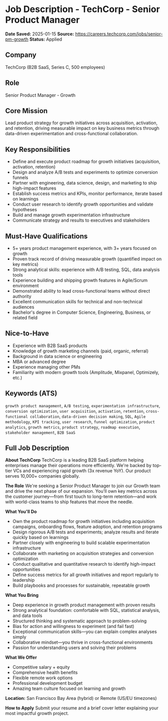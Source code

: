 # Job Description - TechCorp - Senior Product Manager

**Date Saved:** 2025-01-15
**Source:** https://careers.techcorp.com/jobs/senior-pm-growth
**Status:** Applied

## Company
TechCorp (B2B SaaS, Series C, 500 employees)

## Role
Senior Product Manager - Growth

## Core Mission
Lead product strategy for growth initiatives across acquisition, activation, and retention, driving measurable impact on key business metrics through data-driven experimentation and cross-functional collaboration.

## Key Responsibilities
- Define and execute product roadmap for growth initiatives (acquisition, activation, retention)
- Design and analyze A/B tests and experiments to optimize conversion funnels
- Partner with engineering, data science, design, and marketing to ship high-impact features
- Establish success metrics and KPIs, monitor performance, iterate based on learnings
- Conduct user research to identify growth opportunities and validate hypotheses
- Build and manage growth experimentation infrastructure
- Communicate strategy and results to executives and stakeholders

## Must-Have Qualifications
- 5+ years product management experience, with 3+ years focused on growth
- Proven track record of driving measurable growth (quantified impact on key metrics)
- Strong analytical skills: experience with A/B testing, SQL, data analysis tools
- Experience building and shipping growth features in Agile/Scrum environment
- Demonstrated ability to lead cross-functional teams without direct authority
- Excellent communication skills for technical and non-technical audiences
- Bachelor's degree in Computer Science, Engineering, Business, or related field

## Nice-to-Have
- Experience with B2B SaaS products
- Knowledge of growth marketing channels (paid, organic, referral)
- Background in data science or engineering
- MBA or advanced degree
- Experience managing other PMs
- Familiarity with modern growth tools (Amplitude, Mixpanel, Optimizely, etc.)

## Keywords (ATS)
`growth product management`, `A/B testing`, `experimentation infrastructure`, `conversion optimization`, `user acquisition`, `activation`, `retention`, `cross-functional collaboration`, `data-driven decision making`, `SQL`, `Agile methodology`, `KPI tracking`, `user research`, `funnel optimization`, `product analytics`, `growth metrics`, `product strategy`, `roadmap execution`, `stakeholder management`, `B2B SaaS`

## Full Job Description

**About TechCorp**
TechCorp is a leading B2B SaaS platform helping enterprises manage their operations more efficiently. We're backed by top-tier VCs and experiencing rapid growth (3x revenue YoY). Our product serves 10,000+ companies globally.

**The Role**
We're seeking a Senior Product Manager to join our Growth team and drive the next phase of our expansion. You'll own key metrics across the customer journey—from first touch to long-term retention—and work with world-class teams to ship features that move the needle.

**What You'll Do**
- Own the product roadmap for growth initiatives including acquisition campaigns, onboarding flows, feature adoption, and retention programs
- Design rigorous A/B tests and experiments; analyze results and iterate quickly based on learnings
- Partner closely with engineering to build scalable experimentation infrastructure
- Collaborate with marketing on acquisition strategies and conversion optimization
- Conduct qualitative and quantitative research to identify high-impact opportunities
- Define success metrics for all growth initiatives and report regularly to leadership
- Build playbooks and processes for sustainable, repeatable growth

**What You Bring**
- Deep experience in growth product management with proven results
- Strong analytical foundation: comfortable with SQL, statistical analysis, and data tools
- Structured thinking and systematic approach to problem-solving
- Bias for action and willingness to experiment (and fail fast)
- Exceptional communication skills—you can explain complex analyses simply
- Collaborative mindset—you thrive in cross-functional environments
- Passion for understanding users and solving their problems

**What We Offer**
- Competitive salary + equity
- Comprehensive health benefits
- Flexible remote work options
- Professional development budget
- Amazing team culture focused on learning and growth

**Location:** San Francisco Bay Area (hybrid) or Remote (US/EU timezones)

**How to Apply**
Submit your resume and a brief cover letter explaining your most impactful growth project.
